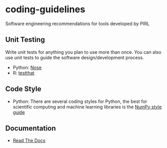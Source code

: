 # coding-guidelines
Software engineering recommendations for tools developed by PIRL

## Unit Testing

Write unit tests for anything you plan to use more than once. You can also use unit tests to guide the software design/development process. 

* Python: [Nose](https://nose.readthedocs.io/en/latest/testing.html)
* R: [testthat](https://testthat.r-lib.org/)

## Code Style
* Python: There are several coding styles for Python, the best for scientific computing and machine learning libraries is the [NumPy style guide](https://numpydoc.readthedocs.io/en/latest/format.html) 

## Documentation 
* [Read The Docs](https://readthedocs.org/)


